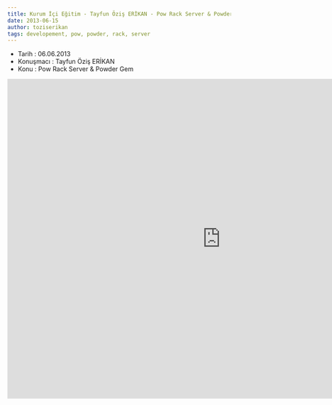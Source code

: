 ```yaml
---
title: Kurum İçi Eğitim - Tayfun Öziş ERİKAN - Pow Rack Server & Powder Gem
date: 2013-06-15
author: toziserikan
tags: developement, pow, powder, rack, server
---
```


*   Tarih : 06.06.2013
*   Konuşmacı : Tayfun Öziş ERİKAN
*   Konu : Pow Rack Server & Powder Gem

<iframe width="960" height="720" src="http://www.youtube.com/embed/a49K6nRs7xk" frameborder="0" allowfullscreen></iframe>


